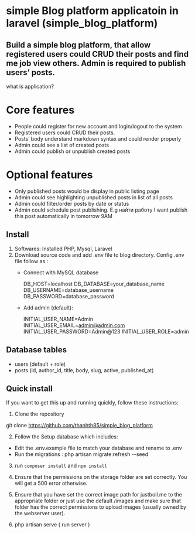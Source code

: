 # simple Blog platform applicatoin in laravel (simple_blog_platform)
Build a simple blog platform, that allow registered users could CRUD their posts and find me job view others. Admin is required to publish users’ posts.
------------
what is application?
# Core features
* People could register for new account and login/logout to the system
* Registered users could CRUD their posts.
* Posts’ body understand markdown syntax and could render properly
* Admin could see a list of created posts
* Admin could publish or unpublish created posts
# Optional features
* Only published posts would be display in public listing page
* Admin could see highlighting unpublished posts in list of all posts
* Admin could filter/order posts by date or status
* Admin could schedule post publishing. E.g найти работу I want publish this post automatically in tomorrow 9AM

Install
------------
1. Softwares: Installed PHP, Mysql, Laravel
2. Download source code and add .env file to blog directory. Config .env file follow as : 
    * Connect with MySQL database
    
        DB_HOST=localhost
        DB_DATABASE=your_database_name
        DB_USERNAME=database_username
        DB_PASSWORD=database_password

    * Add admin (default):

        INITIAL_USER_NAME=Admin
        INITIAL_USER_EMAIL=admin@admin.com
        INITIAL_USER_PASSWORD=Admin@123
        INITIAL_USER_ROLE=admin

Database tables
------------
* users (default + role)
* posts (id, author_id, title, body, slug, active, published_at)

Quick install
------------
If you want to get this up and running quickly, follow these instructions:

1.  Clone the repository

  git clone https://github.com/thanhth85/simple_blog_platform 

2.  Follow the Setup database which includes:

  * Edit the .env.example file to match your database and rename to .env
  * Run the migrations : php artisan migrate:refresh --seed  
3. run `composer install` and `npm install`
4. Ensure that the permissions on the storage folder are set correctly. You will get a 500 error otherwise.

5. Ensure that you have set the correct image path for justboil.me to the appropriate folder or just use the default /images and make sure that folder has the correct permissions to upload images (usually owned by the webserver user).
6. php artisan serve ( run server )
